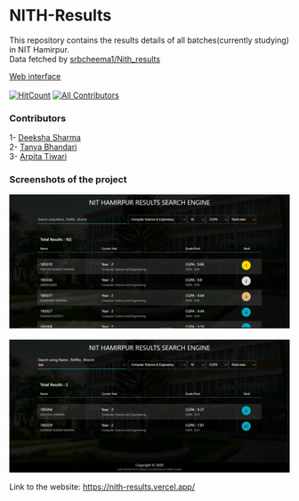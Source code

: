 # NITH-Results
This repository contains the results details of all batches(currently studying) in NIT Hamirpur.<br/>
Data fetched by [srbcheema1/Nith_results](https://github.com/srbcheema1/Nith_results)<br>

[Web interface](http://nith-results.vercel.app/) <br><br>
[![HitCount](http://hits.dwyl.com/Deeksha2501/nith-results.svg)](http://hits.dwyl.com/Deeksha2501/nith-results)
[![All Contributors](https://img.shields.io/badge/all_contributors-3-orange.svg?style=flat-square)](#contributors)

### Contributors
1- [Deeksha Sharma](https://github.com/Deeksha2501/)<br/>
2- [Tanya Bhandari](https://github.com/66rhythm/)<br/>
3- [Arpita Tiwari](https://github.com/Arpita309/)

### Screenshots of the project
![img 1](images/img2.jpg)<br/><br/>
![img 2](images/img1.jpg)


Link to the website:
https://nith-results.vercel.app/

